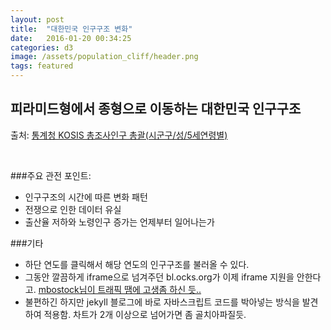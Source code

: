 ```yaml
---
layout: post
title:  "대한민국 인구구조 변화"
date:   2016-01-20 00:34:25
categories: d3
image: /assets/population_cliff/header.png
tags: featured
---
```


## 피라미드형에서 종형으로 이동하는 대한민국 인구구조
출처: <a href="http://kosis.kr/">통계청 KOSIS 총조사인구 총괄(시군구/성/5세연령별)</a>

<script src="http://d3js.org/d3.v3.min.js"></script>
<style>
    .title {
      font: 20px helvetica;
      fill: #404040;
    }

    .chart_label,
    .axis {
      font: 12px helvetica;
      fill: rgb(99,99,99);
    }

    .axis path,
    .axis line {
          color: red;
          fill: none;
          stroke: #000;
          stroke-width: 1px;
    }

    .left.bar {
      fill: #6b8891;
    }

    .right.bar {
      fill: #b27b88;
    }

    div.years_buttons {
        display: flex;
        justify-content: space-between;
        width: 1000px;
        margin-left: 37px;
      }

    div.years_buttons div {
      font: 12px helvetica;
      padding: 3px;
      margin: 7px;
      width: 55px;
      text-align: center;
    }
      
</style>
<script type="text/javascript">  
     function draw(data) {

        // setting the d3 space
        "use strict";
        var width = 960,
            height = 600;

        var margin = {
          top: 60,
          right: 60,
          bottom: 24,
          left: 60,
          middle: 28
        };
        

        // the width of each side of the chart
        var regionWidth = width/2 - margin.middle;

        // x-coordinates of the y-axes,
        // cuz they should be in the middle
        var pointA = regionWidth,
            pointB = width - regionWidth;


        // var years = [1925,1930,1935,1940,1944,1949,1955,1960,1966,1970,1975,1980,1985,1990,1995,2000,2005,2010];
        var years = [1925,1930,1935,1940,1944,1949,1955,1960,1966,1970,1975,1980,1985,1990,1995,2000,2005,2010];

        // setting the title
        // d3.select("div.chart")
        //   .append("h2")
        //   .attr("class", "title")
        //   .text("Korean Population Structure - Year 1925");

        // loading the very first batch of the population data
        var first_data = data[1925];

        // calculate the sum of the whole population of 1925
        var totalPopulation = d3.sum(first_data, function(d) { return d.male + d.female; }),
          percentage = function(d) { return d / totalPopulation; };

        // setting the svg
        var svg = d3.select('div.chart').append('svg')
          .attr("class", "container")
          .attr('width', margin.left + width + margin.right)
          .attr('height', margin.top + height + margin.bottom)
        .append('g')
          .attr('transform', translation(margin.left, margin.top));

        svg.append("text")
            .attr("class", "title")
            .attr("x", width/2)
            .attr("y", 0 - (margin.top / 2))
            .attr("text-anchor", "middle")
            .text("Korean Population Structure - Year 1925");

        // find the maximum data value on either side
        //  since this will be shared by both of the x-axes
        var maxValue = Math.max(
          d3.max(first_data, function(d) { return percentage(d.male); }),
          d3.max(first_data, function(d) { return percentage(d.female); })
        );

        // SET UP SCALES
        // the xScale goes from 0 to the width of a region
        //  it will be reversed for the left x-axis
        var xScale = d3.scale.linear()
          .domain([0, maxValue])
          .range([0, regionWidth])
          .nice();

        var xScaleLeft = d3.scale.linear()
          .domain([0, maxValue])
          .range([regionWidth, 0]);

        var xScaleLeftText = d3.scale.linear()
          .domain([0, maxValue])
          .range([0, regionWidth]);

        var xScaleRight = d3.scale.linear()
          .domain([0, maxValue])
          .range([0, regionWidth]);

        var yScale = d3.scale.ordinal()
          .domain(first_data.map(function(d) { return d.group; }))
          .rangeRoundBands([height, 0], 0.1);

        // SET UP AXES
        var yAxisLeft = d3.svg.axis()
          .scale(yScale)
          .orient('right')
          .tickSize(4,0)
          .tickPadding(margin.middle-4);

        var yAxisRight = d3.svg.axis()
          .scale(yScale)
          .orient('left')
          .tickSize(4,0)
          .tickFormat('');

        var xAxisRight = d3.svg.axis()
          .scale(xScale)
          .orient('bottom')
          .tickFormat(d3.format('.1%'));

        var xAxisLeft = d3.svg.axis()
          // REVERSE THE X-AXIS SCALE ON THE LEFT SIDE BY REVERSING THE RANGE
          .scale(xScale.copy().range([pointA, 0]))
          .orient('bottom')
          .tickFormat(d3.format('.1%'));

        // MAKE GROUPS FOR EACH SIDE OF CHART
        // scale(-1,1) is used to reverse the left side so the bars grow left instead of right
        var leftBarGroup = svg.append('g')
          .attr('transform', translation(pointA, 0) + 'scale(-1,1)');
        var rightBarGroup = svg.append('g')
          .attr('transform', translation(pointB, 0));

        // DRAW AXES
        svg.append('g')
          .attr('class', 'axis y left')
          .attr('transform', translation(pointA, 0))
          .call(yAxisLeft)
          .selectAll('text')
          .style('text-anchor', 'middle');

        svg.append('g')
          .attr('class', 'axis y right')
          .attr('transform', translation(pointB, 0))
          .call(yAxisRight);

        svg.append('g')
          .attr('class', 'axis x left')
          .attr('transform', translation(0, height))
          .call(xAxisLeft);

        svg.append('g')
          .attr('class', 'axis x right')
          .attr('transform', translation(pointB, height))
          .call(xAxisRight);

        var null_data = [{
            "group": "0-4",
            "male": 0,
            "female": 0
        }, {
            "group": "5-9",
            "male": 0,
            "female": 0

        }, {
            "group": "10-14",
            "male": 0,
            "female": 0
        }, {
            "group": "15-19",
            "male": 0,
            "female": 0
        }, {
            "group": "20-24",
            "male": 0,
            "female": 0
        }, {
            "group": "25-29",
            "male": 0,
            "female": 0
        }, {
            "group": "30-34",
            "male": 0,
            "female": 0
        }, {
            "group": "35-39",
            "male": 0,
            "female": 0
        }, {
            "group": "40-44",
            "male": 0,
            "female": 0
        }, {
            "group": "45-49",
            "male": 0,
            "female": 0
        }, {
            "group": "50-54",
            "male": 0,
            "female": 0
        }, {
            "group": "55-59",
            "male": 0,
            "female": 0
        }, {
            "group": "60-64",
            "male": 0,
            "female": 0
        }, {
            "group": "65-69",
            "male": 0,
            "female": 0
        }, {
            "group": "70-74",
            "male": 0,
            "female": 0
        }, {
            "group": "75-79",
            "male": 0,
            "female": 0
        }, {
            "group": "80-84",
            "male": 0,
            "female": 0
        }, {
            "group": "85+",
            "male": 0,
            "female": 0
        }
        ];

        leftBarGroup.selectAll('.bar.left')
          .data(null_data)
          .enter().append('rect')
            .attr('class', 'bar left')
            .attr('x', 0)
            .attr('y', function(d) { return yScale(d.group); })
            .attr('width', function(d) { return xScale(percentage(d.male)); })
            .attr('height', yScale.rangeBand());

        rightBarGroup.selectAll('.bar.right')
          .data(null_data)
          .enter().append('rect')
            .attr('class', 'bar right')
            .attr('x', 0)
            .attr('y', function(d) { return yScale(d.group); })
            .attr('width', function(d) { return xScale(percentage(d.female)); })
            .attr('height', yScale.rangeBand());

        

        leftBarGroup.selectAll('.bar.left')
          .data(first_data)
          .transition()
          .duration(1000)
          .attr('width', function(d) { return xScale(percentage(d.male)); })
          .attr('height', yScale.rangeBand());
        
        rightBarGroup.selectAll('.bar.right')
          .data(first_data)
          .transition()
          .duration(1000)
          .attr('width', function(d) { return xScale(percentage(d.female)); })
          .attr('height', yScale.rangeBand());

        var format = d3.format("0,000");

        leftBarGroup.selectAll("text")
          .data(first_data)
          .enter().append("text")
          .attr("class", "chart_label")
          .attr('transform', translation(pointA, 0) + 'scale(-1,1)')
          .attr("x", function(d) { return regionWidth - xScale(percentage(d.male)) - format(d.male).length * 7 -3; })
          .attr('y', function(d) { return yScale(d.group) + 20; })
          .text(function(d){
            return format(d.male);
          })

        rightBarGroup.selectAll("text")
          .data(first_data)
          .enter().append("text")
          .attr("class", "chart_label")
          .attr("x", function(d) { return xScale(percentage(d.female)) + format(d.male).length * 1 + 3; })
          .attr('y', function(d) { return yScale(d.group) + 20; })
          .text(function(d){
            return format(d.female);
          })


        


        // so sick of string concatenation for translations
        function translation(x,y) {
          return 'translate(' + x + ',' + y + ')';
        }

        
        function update(year) {
          // debugger;
          var filtered = data[year]
  
          d3.select(".title")
            .text("Korean Population Structure - Year " + year)

          var totalPopulation = d3.sum(filtered, function(d) { return d.male + d.female; }),
          percentage = function(d) { return d / totalPopulation; };

          var maxValue = Math.max(
          d3.max(filtered, function(d) { return percentage(d.male); }),
          d3.max(filtered, function(d) { return percentage(d.female); })
        );

          var xScale = d3.scale.linear()
          .domain([0, maxValue])
          .range([0, regionWidth])
          .nice();

          var xAxisRight = d3.svg.axis()
          .scale(xScale)
          .orient('bottom')
          .tickFormat(d3.format('.1%'));

        var xAxisLeft = d3.svg.axis()
          // REVERSE THE X-AXIS SCALE ON THE LEFT SIDE BY REVERSING THE RANGE
          .scale(xScale.copy().range([pointA, 0]))
          .orient('bottom')
          .tickFormat(d3.format('.1%'));

          svg.selectAll('.axis.x.left')
          .transition()
          .duration(500)
          .call(xAxisLeft);

        svg.selectAll('.axis.x.right')
          .transition()
          .duration(500)
          .call(xAxisRight);




          // bar update and transition
          leftBarGroup.selectAll('rect.bar.left')
            .data(filtered)
            .transition()
            .duration(500)
            .attr('width', function(d) { return xScale(percentage(d.male)); })
            .attr('height', yScale.rangeBand());

          rightBarGroup.selectAll('rect.bar.right')
            .data(filtered)
            .transition()
            .duration(500)
            .attr('width', function(d) { return xScale(percentage(d.female)); })
            .attr('height', yScale.rangeBand());

          leftBarGroup.selectAll("text")
          .data(filtered)
          .transition()
          .duration(500)
          .attr("x", function(d) { return regionWidth - xScale(percentage(d.male)) - format(d.male).length * 7 -3;; })
          .attr('y', function(d) { return yScale(d.group) + 20; })
          .text(function(d){
            return format(d.male);
          })

          rightBarGroup.selectAll("text")
          .data(filtered)
          .transition()
          .duration(500)
          .attr("x", function(d) { return xScale(percentage(d.female)) + format(d.male).length * 1 + 3; })
          .attr('y', function(d) { return yScale(d.group) + 20; })
          .text(function(d){
            return format(d.female);
          })
        }

        var year_idx = 1;

          var year_interval = setInterval(function() {
            update(years[year_idx]);

            year_idx++;

            if(year_idx >= years.length) {
                clearInterval(year_interval);
           

                var buttons = d3.select("div.chart")
                  .append("div")
                        .attr("class", "years_buttons")
                        .selectAll("div")
                        .data(years)
                        .enter()
                        .append("div")
                        .text(function(d) {
                            return d;
                        });

                buttons.on("click", function(d) {
                  d3.select(".years_buttons")
                    .selectAll("div")
                    .transition()
                    .duration(500)
                    .style("color", "black")
                    .style("background", "white");

                  d3.select(this)
                    .transition()
                    .duration(500)
                    .style("background", "black")
                    .style("color", "white");
                  update(d)
                })
            } else {
              console.log("it's okay")
            }}, 1000);
      }
</script>

<div class="chart"></div>
<script type="text/javascript">
    d3.json("/assets/population_cliff/korea_population_sample.json", draw);
</script>
<br>

###주요 관전 포인트:
* 인구구조의 시간에 따른 변화 패턴
* 전쟁으로 인한 데이터 유실
* 출산율 저하와 노령인구 증가는 언제부터 일어나는가

###기타
* 하단 연도를 클릭해서 해당 연도의 인구구조를 불러올 수 있다.
* 그동안 깔끔하게 iframe으로 넘겨주던 bl.ocks.org가 이제 iframe 지원을 안한다고. <a href="https://github.com/mapbox/geojson.io/issues/491">mbostock님이 트래픽 땜에 고생좀 하신 듯.. </a>
* 불편하긴 하지만 jekyll 블로그에 바로 자바스크립트 코드를 박아넣는 방식을 발견하여 적용함. 차트가 2개 이상으로 넘어가면 좀 골치아파질듯.
